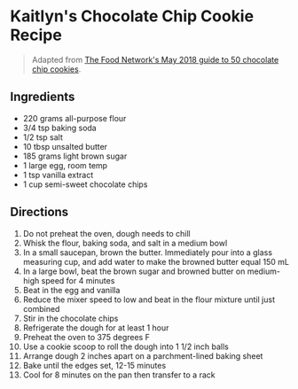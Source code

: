 # Kaitlyn's Chocolate Chip Cookie Recipe

> Adapted from [The Food Network's May 2018 guide to 50 chocolate chip cookies](https://www.foodnetwork.com/recipes/packages/baking-guide/cookies-and-bars/50-chocolate-chip-cookies).

## Ingredients 

* 220 grams all-purpose flour
* 3/4 tsp baking soda
* 1/2 tsp salt
* 10 tbsp unsalted butter
* 185 grams light brown sugar
* 1 large egg, room temp
* 1 tsp vanilla extract
* 1 cup semi-sweet chocolate chips


## Directions

1. Do not preheat the oven, dough needs to chill
1. Whisk the flour, baking soda, and salt in a medium bowl
1. In a small saucepan, brown the butter. Immediately pour into a glass measuring cup, and add water to make the browned butter equal 150 mL
1. In a large bowl, beat the brown sugar and browned butter on medium-high speed for 4 minutes
1. Beat in the egg and vanilla
1. Reduce the mixer speed to low and beat in the flour mixture until just combined
1. Stir in the chocolate chips
1. Refrigerate the dough for at least 1 hour
1. Preheat the oven to 375 degrees F
1. Use a cookie scoop to roll the dough into 1 1/2 inch balls
1. Arrange dough 2 inches apart on a parchment-lined baking sheet
1. Bake until the edges set, 12-15 minutes
1. Cool for 8 minutes on the pan then transfer to a rack
